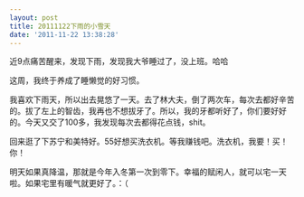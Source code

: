 ```yaml
---
layout: post
title: 20111122下雨的小雪天
date: '2011-11-22 13:38:28'
---
```



 近9点痛苦醒来，发现下雨，发现我大爷睡过了，没上班。哈哈

 这周，我终于养成了睡懒觉的好习惯。

 我喜欢下雨天，所以出去晃悠了一天。去了林大夫，倒了两次车，每次去都好辛苦的。拔了左上的智齿，我再也不想拔牙了。所以，我的牙都听好了，你们要好好的。今天又交了100多，我发现每次去都得花点钱，shit。

 回来逛了下苏宁和美特好。55好想买洗衣机。等我赚钱吧。洗衣机，我要！买！你！

 明天如果真降温，那就是今年入冬第一次到零下。幸福的赋闲人，就可以宅一天啦。如果宅里有暖气就更好了。：（


